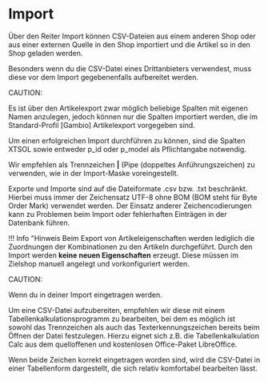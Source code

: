 # Import 

Über den Reiter Import können CSV-Dateien aus einem anderen Shop oder aus einer externen Quelle in den Shop importiert und die Artikel so in den Shop geladen werden.

Besonders wenn du die CSV-Datei eines Drittanbieters verwendest, muss diese vor dem Import gegebenenfalls aufbereitet werden.

CAUTION:

Es ist über den Artikelexport zwar möglich beliebige Spalten mit eigenen Namen anzulegen, jedoch können nur die Spalten importiert werden, die im Standard-Profil \[Gambio\] Artikelexport vorgegeben sind.

Um einen erfolgreichen Import durchführen zu können, sind die Spalten XTSOL sowie entweder p\_id oder p\_model als Pflichtangabe notwendig.

Wir empfehlen als Trennzeichen **\|** \(Pipe \(doppeltes Anführungszeichen\) zu verwenden, wie in der Import-Maske voreingestellt.

Exporte und Importe sind auf die Dateiformate .csv bzw. .txt beschränkt. Hierbei muss immer der Zeichensatz UTF-8 ohne BOM \(BOM steht für Byte Order Mark\) verwendet werden. Der Einsatz anderer Zeichencodierungen kann zu Problemen beim Import oder fehlerhaften Einträgen in der Datenbank führen.

!!! Info "Hinweis
	 Beim Export von Artikeleigenschaften werden lediglich die Zuordnungen der Kombinationen zu den Artikeln durchgeführt. Durch den Import werden **keine neuen Eigenschaften** erzeugt. Diese müssen im Zielshop manuell angelegt und vorkonfiguriert werden.

CAUTION:

Wenn du in deiner Import eingetragen werden.

Um eine CSV-Datei aufzubereiten, empfehlen wir diese mit einem Tabellenkalkulationsprogramm zu bearbeiten, bei dem es möglich ist sowohl das Trennzeichen als auch das Texterkennungszeichen bereits beim Öffnen der Datei festzulegen. Hierzu eignet sich z.B. die Tabellenkalkulation Calc aus dem quelloffenen und kostenlosen Office-Paket LibreOffice.

Wenn beide Zeichen korrekt eingetragen worden sind, wird die CSV-Datei in einer Tabellenform dargestellt, die sich relativ komfortabel bearbeiten lässt.

  

  

  

  




